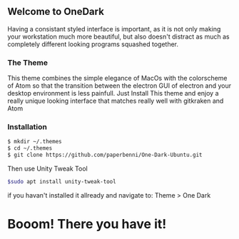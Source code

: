 ## Welcome to OneDark
Having a consistant styled interface is important, as it is not only making your workstation much more beautiful, but also doesn't distract as much as completely different looking programs squashed together. 

### The Theme
This theme combines the simple elegance of MacOs with the colorscheme of Atom so that the transition between the electron GUI of electron and your desktop environment is less painfull. Just Install This theme and enjoy a really unique looking interface that matches really well with gitkraken and Atom

### Installation

```bash
$ mkdir ~/.themes
$ cd ~/.themes
$ git clone https://github.com/paperbenni/One-Dark-Ubuntu.git
```
Then use Unity Tweak Tool
```bash
$sudo apt install unity-tweak-tool
```
if you havan't installed it allready and navigate to: Theme > One Dark

# Booom! There you have it!
